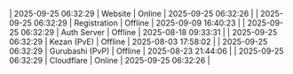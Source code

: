 | 2025-09-25 06:32:29 | Website | Online | 2025-09-25 06:32:26 |
| 2025-09-25 06:32:29 | Registration | Offline | 2025-09-09 16:40:23 |
| 2025-09-25 06:32:29 | Auth Server | Offline | 2025-08-18 09:33:31 |
| 2025-09-25 06:32:29 | Kezan (PvE) | Offline | 2025-08-03 17:58:02 |
| 2025-09-25 06:32:29 | Gurubashi (PvP) | Offline | 2025-08-23 21:44:06 |
| 2025-09-25 06:32:29 | Cloudflare | Online | 2025-09-25 06:32:26 |
